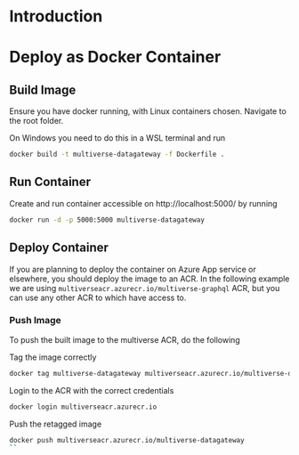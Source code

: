 # Introduction


# Deploy as Docker Container

## Build Image

Ensure you have docker running, with Linux containers chosen.
Navigate to the root folder.

On Windows you need to do this in a WSL terminal and run

```bash
docker build -t multiverse-datagateway -f Dockerfile .
```


## Run Container

Create and run container accessible on http://localhost:5000/ by running

```bash
docker run -d -p 5000:5000 multiverse-datagateway
```

## Deploy Container

If you are planning to deploy the container on Azure App service or elsewhere, you should deploy the image to an ACR.
In the following example we are using `multiverseacr.azurecr.io/multiverse-graphql` ACR, but you can use any other ACR to which have access to.

### Push Image

To push the built image to the multiverse ACR, do the following


Tag the image correctly

```bash
docker tag multiverse-datagateway multiverseacr.azurecr.io/multiverse-datagateway
```


Login to the ACR with the correct credentials
```bash
docker login multiverseacr.azurecr.io
````

Push the retagged image
```bash
docker push multiverseacr.azurecr.io/multiverse-datagateway
``
